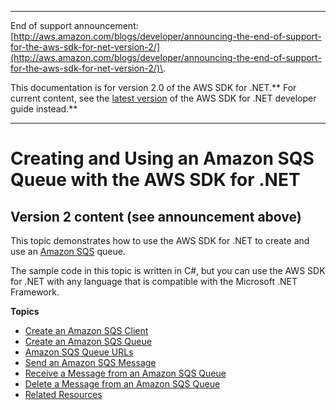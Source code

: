 --------

End of support announcement: [http://aws.amazon.com/blogs/developer/announcing-the-end-of-support-for-the-aws-sdk-for-net-version-2/](http://aws.amazon.com/blogs/developer/announcing-the-end-of-support-for-the-aws-sdk-for-net-version-2/)\.

This documentation is for version 2\.0 of the AWS SDK for \.NET\.** For current content, see the [latest version](https://docs.aws.amazon.com/sdk-for-net/latest/developer-guide/) of the AWS SDK for \.NET developer guide instead\.**

--------

# Creating and Using an Amazon SQS Queue with the AWS SDK for \.NET<a name="how-to-sqs"></a>

## Version 2 content \(see announcement above\)<a name="w3aac13c25b7b3b1"></a>

This topic demonstrates how to use the AWS SDK for \.NET to create and use an [Amazon SQS](https://aws.amazon.com/sqs/) queue\.

The sample code in this topic is written in C\#, but you can use the AWS SDK for \.NET with any language that is compatible with the Microsoft \.NET Framework\.

**Topics**
+ [Create an Amazon SQS Client](InitSQSClient.md)
+ [Create an Amazon SQS Queue](CreateQueue.md)
+ [Amazon SQS Queue URLs](QueueURL.md)
+ [Send an Amazon SQS Message](SendMessage.md)
+ [Receive a Message from an Amazon SQS Queue](ReceiveMessage.md)
+ [Delete a Message from an Amazon SQS Queue](DeleteMessage.md)
+ [Related Resources](RelatedResources.md)